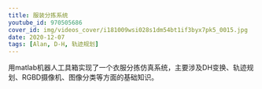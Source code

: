 ```yaml
---
title: 服装分拣系统
youtube_id: 970505686
cover_id: img/videos_cover/i181009wsi028s1dm54bt1if3byx7pk5_0015.jpg
date: 2020-12-07
tags: [Alan, D-H, 轨迹规划]
---
```


用matlab机器人工具箱实现了一个衣服分拣仿真系统，主要涉及DH变换、轨迹规划、RGBD摄像机、图像分类等方面的基础知识。

